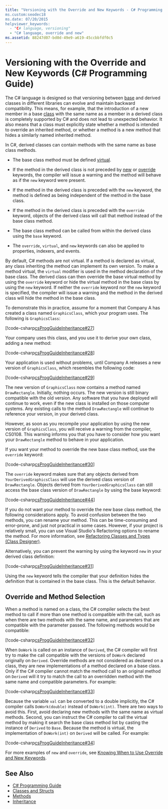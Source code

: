 ```yaml
---
title: "Versioning with the Override and New Keywords - C# Programming Guide
ms.custom:seodec18
ms.date: 07/20/2015
helpviewer_keywords: 
  - "C# language, versioning"
  - "C# language, override and new"
ms.assetid: 88247d07-bd0d-49e9-a619-45ccbbfdf0c5
---
```

# Versioning with the Override and New Keywords (C# Programming Guide)
The C# language is designed so that versioning between [base](../../../csharp/language-reference/keywords/base.md) and derived classes in different libraries can evolve and maintain backward compatibility. This means, for example, that the introduction of a new member in a base [class](../../../csharp/language-reference/keywords/class.md) with the same name as a member in a derived class is completely supported by C# and does not lead to unexpected behavior. It also means that a class must explicitly state whether a method is intended to override an inherited method, or whether a method is a new method that hides a similarly named inherited method.  
  
 In C#, derived classes can contain methods with the same name as base class methods.  
  
-   The base class method must be defined [virtual](../../../csharp/language-reference/keywords/virtual.md).  
  
-   If the method in the derived class is not preceded by [new](../../../csharp/language-reference/keywords/new.md) or [override](../../../csharp/language-reference/keywords/override.md) keywords, the compiler will issue a warning and the method will behave as if the `new` keyword were present.  
  
-   If the method in the derived class is preceded with the `new` keyword, the method is defined as being independent of the method in the base class.  
  
-   If the method in the derived class is preceded with the `override` keyword, objects of the derived class will call that method instead of the base class method.  
  
-   The base class method can be called from within the derived class using the `base` keyword.  
  
-   The `override`, `virtual`, and `new` keywords can also be applied to properties, indexers, and events.  
  
 By default, C# methods are not virtual. If a method is declared as virtual, any class inheriting the method can implement its own version. To make a method virtual, the `virtual` modifier is used in the method declaration of the base class. The derived class can then override the base virtual method by using the `override` keyword or hide the virtual method in the base class by using the `new` keyword. If neither the `override` keyword nor the `new` keyword is specified, the compiler will issue a warning and the method in the derived class will hide the method in the base class.  
  
 To demonstrate this in practice, assume for a moment that Company A has created a class named `GraphicsClass`, which your program uses. The following is `GraphicsClass`:  
  
 [!code-csharp[csProgGuideInheritance#27](../../../csharp/programming-guide/classes-and-structs/codesnippet/CSharp/versioning-with-the-override-and-new-keywords_1.cs)]  
  
 Your company uses this class, and you use it to derive your own class, adding a new method:  
  
 [!code-csharp[csProgGuideInheritance#28](../../../csharp/programming-guide/classes-and-structs/codesnippet/CSharp/versioning-with-the-override-and-new-keywords_2.cs)]  
  
 Your application is used without problems, until Company A releases a new version of `GraphicsClass`, which resembles the following code:  
  
 [!code-csharp[csProgGuideInheritance#29](../../../csharp/programming-guide/classes-and-structs/codesnippet/CSharp/versioning-with-the-override-and-new-keywords_3.cs)]  
  
 The new version of `GraphicsClass` now contains a method named `DrawRectangle`. Initially, nothing occurs. The new version is still binary compatible with the old version. Any software that you have deployed will continue to work, even if the new class is installed on those computer systems. Any existing calls to the method `DrawRectangle` will continue to reference your version, in your derived class.  
  
 However, as soon as you recompile your application by using the new version of `GraphicsClass`, you will receive a warning from the compiler, CS0108. This warning informs you that you have to consider how you want your `DrawRectangle` method to behave in your application.  
  
 If you want your method to override the new base class method, use the `override` keyword:  
  
 [!code-csharp[csProgGuideInheritance#30](../../../csharp/programming-guide/classes-and-structs/codesnippet/CSharp/versioning-with-the-override-and-new-keywords_4.cs)]  
  
 The `override` keyword makes sure that any objects derived from `YourDerivedGraphicsClass` will use the derived class version of `DrawRectangle`. Objects derived from `YourDerivedGraphicsClass` can still access the base class version of `DrawRectangle` by using the base keyword:  
  
 [!code-csharp[csProgGuideInheritance#44](../../../csharp/programming-guide/classes-and-structs/codesnippet/CSharp/versioning-with-the-override-and-new-keywords_5.cs)]  
  
 If you do not want your method to override the new base class method, the following considerations apply. To avoid confusion between the two methods, you can rename your method. This can be time-consuming and error-prone, and just not practical in some cases. However, if your project is relatively small, you can use Visual Studio's Refactoring options to rename the method. For more information, see [Refactoring Classes and Types (Class Designer)](/visualstudio/ide/refactoring-classes-and-types-class-designer).  
  
 Alternatively, you can prevent the warning by using the keyword `new` in your derived class definition:  
  
 [!code-csharp[csProgGuideInheritance#31](../../../csharp/programming-guide/classes-and-structs/codesnippet/CSharp/versioning-with-the-override-and-new-keywords_6.cs)]  
  
 Using the `new` keyword tells the compiler that your definition hides the definition that is contained in the base class. This is the default behavior.  
  
## Override and Method Selection  
 When a method is named on a class, the C# compiler selects the best method to call if more than one method is compatible with the call, such as when there are two methods with the same name, and parameters that are compatible with the parameter passed. The following methods would be compatible:  
  
 [!code-csharp[csProgGuideInheritance#32](../../../csharp/programming-guide/classes-and-structs/codesnippet/CSharp/versioning-with-the-override-and-new-keywords_7.cs)]  
  
 When `DoWork` is called on an instance of `Derived`, the C# compiler will first try to make the call compatible with the versions of `DoWork` declared originally on `Derived`. Override methods are not considered as declared on a class, they are new implementations of a method declared on a base class. Only if the C# compiler cannot match the method call to an original method on `Derived` will it try to match the call to an overridden method with the same name and compatible parameters. For example:  
  
 [!code-csharp[csProgGuideInheritance#33](../../../csharp/programming-guide/classes-and-structs/codesnippet/CSharp/versioning-with-the-override-and-new-keywords_8.cs)]  
  
 Because the variable `val` can be converted to a double implicitly, the C# compiler calls `DoWork(double)` instead of `DoWork(int)`. There are two ways to avoid this. First, avoid declaring new methods with the same name as virtual methods. Second, you can instruct the C# compiler to call the virtual method by making it search the base class method list by casting the instance of `Derived` to `Base`. Because the method is virtual, the implementation of `DoWork(int)` on `Derived` will be called. For example:  
  
 [!code-csharp[csProgGuideInheritance#34](../../../csharp/programming-guide/classes-and-structs/codesnippet/CSharp/versioning-with-the-override-and-new-keywords_9.cs)]  
  
 For more examples of `new` and `override`, see [Knowing When to Use Override and New Keywords](../../../csharp/programming-guide/classes-and-structs/knowing-when-to-use-override-and-new-keywords.md).  
  
## See Also

- [C# Programming Guide](../../../csharp/programming-guide/index.md)  
- [Classes and Structs](../../../csharp/programming-guide/classes-and-structs/index.md)  
- [Methods](../../../csharp/programming-guide/classes-and-structs/methods.md)  
- [Inheritance](../../../csharp/programming-guide/classes-and-structs/inheritance.md)

